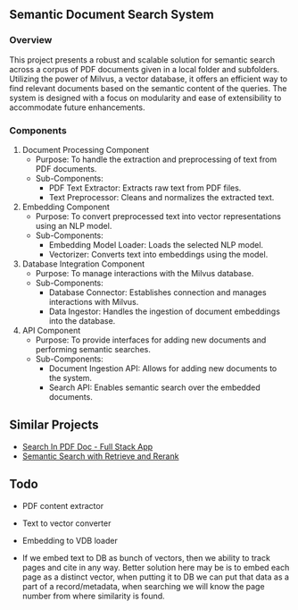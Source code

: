 ## Semantic Document Search System

### Overview
This project presents a robust and scalable solution for semantic search across a corpus of PDF documents given in a local folder and subfolders. Utilizing the power of Milvus, a vector database, it offers an efficient way to find relevant documents based on the semantic content of the queries. The system is designed with a focus on modularity and ease of extensibility to accommodate future enhancements.

### Components
1. Document Processing Component
    - Purpose: To handle the extraction and preprocessing of text from PDF documents.
    - Sub-Components:
        - PDF Text Extractor: Extracts raw text from PDF files.
        - Text Preprocessor: Cleans and normalizes the extracted text.
2. Embedding Component
    - Purpose: To convert preprocessed text into vector representations using an NLP model.
    - Sub-Components:
        - Embedding Model Loader: Loads the selected NLP model.
        - Vectorizer: Converts text into embeddings using the model.
3. Database Integration Component
    - Purpose: To manage interactions with the Milvus database.
    - Sub-Components:
        - Database Connector: Establishes connection and manages interactions with Milvus.
        - Data Ingestor: Handles the ingestion of document embeddings into the database.
4. API Component
    - Purpose: To provide interfaces for adding new documents and performing semantic searches.
    - Sub-Components:
        - Document Ingestion API: Allows for adding new documents to the system.
        - Search API: Enables semantic search over the embedded documents.

## Similar Projects
- [Search In PDF Doc - Full Stack App](https://medium.com/@dbabbs/guide-create-a-full-stack-semantic-search-web-app-with-custom-documents-edeae2b35b3c)
- [Semantic Search with Retrieve and Rerank](https://huggingface.co/spaces/nickmuchi/semantic-search-with-retrieve-and-rerank/tree/main)

## Todo
* PDF content extractor
* Text to vector converter
* Embedding to VDB loader

* If we embed text to DB as bunch of vectors, then we ability to track pages and cite in any way.
    Better solution here may be is to embed each page as a distinct vector, when putting it to DB we can put that data
    as a part of a record/metadata, when searching we will know the page number from where similarity is found.
